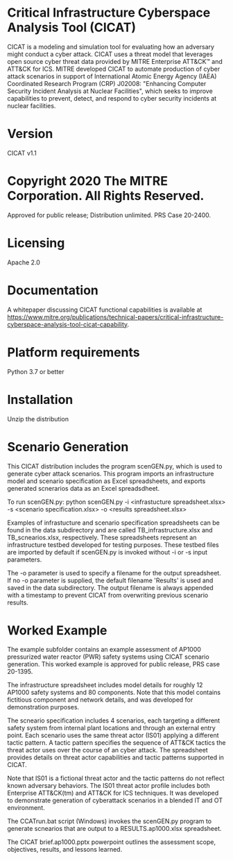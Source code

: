 # Critical Infrastructure Cyberspace Analysis Tool (CICAT)
CICAT is a modeling and simulation tool for evaluating how an adversary might conduct a cyber attack. CICAT uses a threat model that leverages open source cyber threat data provided by MITRE Enterprise ATT&CK™ and ATT&CK for ICS. MITRE developed CICAT to automate production of cyber attack scenarios in support of International Atomic Energy Agency (IAEA) Coordinated Research Program (CRP) J02008: "Enhancing Computer Security Incident Analysis at Nuclear Facilities", which seeks to improve capabilities to prevent, detect, and respond to cyber security incidents at nuclear facilities.
# Version
CICAT v1.1
# Copyright 2020 The MITRE Corporation. All Rights Reserved. 
Approved for public release; Distribution unlimited. PRS Case 20-2400.
# Licensing
Apache 2.0
# Documentation
A whitepaper discussing CICAT functional capabilities is available at https://www.mitre.org/publications/technical-papers/critical-infrastructure-cyberspace-analysis-tool-cicat-capability.
# Platform requirements
Python 3.7 or better
# Installation
Unzip the distribution
# Scenario Generation
This CICAT distribution includes the program scenGEN.py, which is used to generate cyber attack scenarios. This program imports an infrastructure model and scenario specification as Excel spreadsheets, and exports generated scnerarios data as an Excel spreadsdheet. 

To run scenGEN.py: 
python scenGEN.py -i \<infrastucture spreadsheet.xlsx\> -s \<scenario specification.xlsx\> -o \<results spreadsheet.xlsx\>
                                                                                                   
Examples of infrastucture and scenario specification spreadsheets can be found in the data subdirectory and are called TB_infrastructure.xlsx and TB_scnearios.xlsx, respectively. These spreadsheets represent an infrastructure testbed developed for testing purposes. These testbed files are imported by default if scenGEN.py is invoked without -i or -s input parameters.  

The -o parameter is used to specify a filename for the output spreadsheet. If no -o parameter is supplied, the default filename 'Results' is used and saved in the data subdirectory. The output filename is always appended with a timestamp to prevent CICAT from overwriting previous scenario results. 
# Worked Example
The example subfolder contains an example assessment of AP1000 pressurized water reactor (PWR) safety systems using CICAT scenario generation. This worked example is approved for public release, PRS case 20-1395.

The infrastructure spreadsheet includes model details for roughly 12 AP1000 safety systems and 80 components. Note that this model contains fictitious component and network details, and was developed for demonstration purposes. 

The scneario specification includes 4 scenarios, each targeting a different safety system from internal plant locations and through an external entry point. Each scenario uses the same threat actor (IS01) applying a different tactic pattern. A tactic pattern specifies the sequence of ATT&CK tactics the threat actor uses over the course of an cyber attack. The spreadsheet provides details on threat actor capabilities and tactic patterns supported in CICAT. 

Note that IS01 is a fictional threat actor and the tactic patterns do not reflect known adversary behaviors. The IS01 threat actor profile includes both Enterprise ATT&CK(tm) and ATT&CK for ICS techniques. It was developed to demonstrate generation of cyberattack scenarios in a blended IT and OT environment.

The CCATrun.bat script (Windows) invokes the scenGEN.py program to generate scnearios that are output to a RESULTS.ap1000.xlsx spreadsheet.

The CICAT brief.ap1000.pptx powerpoint outlines the assessment scope, objectives, results, and lessons learned.
